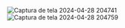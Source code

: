 ![Captura de tela 2024-04-28 204741](https://github.com/LucasVilarindo/Gerador-de-notas----JavaScript/assets/147529312/f08779e8-b19c-40fd-8e25-69130451b0e8)
![Captura de tela 2024-04-28 204759](https://github.com/LucasVilarindo/Gerador-de-notas----JavaScript/assets/147529312/71d84064-5dad-4a1f-8e18-b0d0c0ea4f8e)

